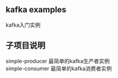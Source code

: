 ## kafka examples

kafka入门实例

## 子项目说明

simple-producer 最简单的kafka生产者实例    
simple-consumer 最简单的kafka消费者实例  